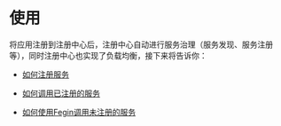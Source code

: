 # 使用

将应用注册到注册中心后，注册中心自动进行服务治理（服务发现、服务注册等），同时注册中心也实现了负载均衡，接下来将告诉你：

- [如何注册服务](usage-regist.md)

- [如何调用已注册的服务](usage-call-regist.md)

- [如何使用Fegin调用未注册的服务](usage-call-noregist.md)